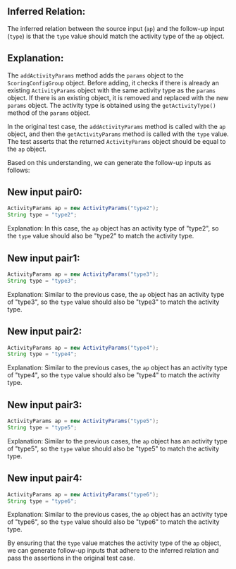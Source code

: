 ## Inferred Relation:
The inferred relation between the source input (`ap`) and the follow-up input (`type`) is that the `type` value should match the activity type of the `ap` object.

## Explanation:
The `addActivityParams` method adds the `params` object to the `ScoringConfigGroup` object. Before adding, it checks if there is already an existing `ActivityParams` object with the same activity type as the `params` object. If there is an existing object, it is removed and replaced with the new `params` object. The activity type is obtained using the `getActivityType()` method of the `params` object.

In the original test case, the `addActivityParams` method is called with the `ap` object, and then the `getActivityParams` method is called with the `type` value. The test asserts that the returned `ActivityParams` object should be equal to the `ap` object.

Based on this understanding, we can generate the follow-up inputs as follows:

## New input pair0:
```java
ActivityParams ap = new ActivityParams("type2");
String type = "type2";
```
Explanation: In this case, the `ap` object has an activity type of "type2", so the `type` value should also be "type2" to match the activity type.

## New input pair1:
```java
ActivityParams ap = new ActivityParams("type3");
String type = "type3";
```
Explanation: Similar to the previous case, the `ap` object has an activity type of "type3", so the `type` value should also be "type3" to match the activity type.

## New input pair2:
```java
ActivityParams ap = new ActivityParams("type4");
String type = "type4";
```
Explanation: Similar to the previous cases, the `ap` object has an activity type of "type4", so the `type` value should also be "type4" to match the activity type.

## New input pair3:
```java
ActivityParams ap = new ActivityParams("type5");
String type = "type5";
```
Explanation: Similar to the previous cases, the `ap` object has an activity type of "type5", so the `type` value should also be "type5" to match the activity type.

## New input pair4:
```java
ActivityParams ap = new ActivityParams("type6");
String type = "type6";
```
Explanation: Similar to the previous cases, the `ap` object has an activity type of "type6", so the `type` value should also be "type6" to match the activity type.

By ensuring that the `type` value matches the activity type of the `ap` object, we can generate follow-up inputs that adhere to the inferred relation and pass the assertions in the original test case.